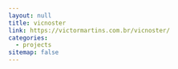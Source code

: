 ```yaml
---
layout: null
title: vicnoster
link: https://victormartins.com.br/vicnoster/
categories:
  - projects
sitemap: false
---
```

